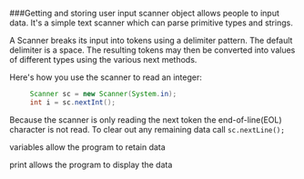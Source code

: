 <!--
introduce the scanner object for getting user input and show how variables store that input.

what is your name, quest, favorite color? 
-->
###Getting and storing user input
scanner object allows people to input data. It's a simple text scanner which can parse primitive types and strings. 

A Scanner breaks its input into tokens using a delimiter pattern. The default delimiter is a space. The resulting tokens may then be converted into values of different types using the various next methods.

Here's how you use the scanner to read an integer:

```java
     Scanner sc = new Scanner(System.in);
     int i = sc.nextInt();
```
Because the scanner is only reading the next token the end-of-line(EOL) character is not read. To clear out any remaining data call ```sc.nextLine();```

variables allow the program to retain data


print allows the program to display the data

